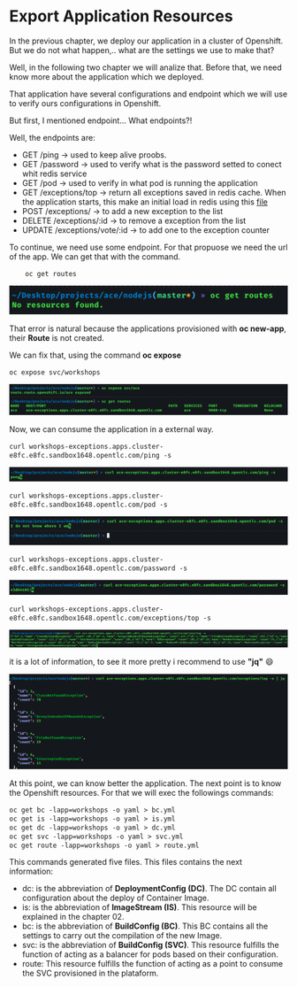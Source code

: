 # Export Application Resources

In the previous chapter, we deploy our application in a cluster of Openshift. But we do not what happen,..
what are the settings we use to make that?

Well, in the following two chapter we will analize that. 
Before that, we need know more about the application which we deployed. 

That application have several configurations and endpoint which we will use to verify ours configurations in Openshift.

But first, I mentioned endpoint... What endpoints?!

Well, the endpoints are:

- GET /ping -> used to keep alive proobs.
- GET /password -> used to verify what is the password setted to conect whit redis service
- GET /pod -> used to verify in what pod is running the application
- GET /exceptions/top -> return all exceptions saved in redis cache. When the application starts, this make an initial load in redis using this [file](https://github.com/carlossagala/workshops/blob/master/nodejs/config/java.json)
- POST /exceptions/ -> to add a new exception to the list 
- DELETE /exceptions/:id -> to remove a exception from the list
- UPDATE /exceptions/vote/:id -> to add one to the exception counter 


To continue, we need use some endpoint. For that propuose we need the url of the app. We can get that with the command.
        
        oc get routes

![](./images/4.png)

That error is natural because the applications provisioned with **oc new-app**, their **Route** is not created.

We can fix that, using the command **oc expose**

    oc expose svc/workshops

![](./images/5.png)

Now, we can consume the application in a external way.

    curl workshops-exceptions.apps.cluster-e8fc.e8fc.sandbox1648.opentlc.com/ping -s

![](./images/6.png)

    curl workshops-exceptions.apps.cluster-e8fc.e8fc.sandbox1648.opentlc.com/pod -s

![](./images/9.png)

    curl workshops-exceptions.apps.cluster-e8fc.e8fc.sandbox1648.opentlc.com/password -s

![](./images/10.png)

    curl workshops-exceptions.apps.cluster-e8fc.e8fc.sandbox1648.opentlc.com/exceptions/top -s

![](./images/7.png)

it is a lot of information, to see it more pretty i recommend to use **"jq"** :smile:

![](./images/8.png)


At this point, we can know better the application. The next point is to know the Openshift resources. For that we will exec the followings commands:

    oc get bc -lapp=workshops -o yaml > bc.yml
    oc get is -lapp=workshops -o yaml > is.yml
    oc get dc -lapp=workshops -o yaml > dc.yml
    oc get svc -lapp=workshops -o yaml > svc.yml
    oc get route -lapp=workshops -o yaml > route.yml
    

This commands generated five files. This files contains the next information:

- dc: is the abbreviation of **DeploymentConfig (DC)**. The DC contain all configuration about the deploy of Container Image.
- is: is the abbreviation of **ImageStream (IS)**. This resource will be explained in the chapter 02.
- bc: is the abbreviation of **BuildConfig (BC)**. This BC 
contains all the settings to carry out the compilation of the new Image.
- svc: is the abbreviation of **BuildConfig (SVC)**. 
This resource fulfills the function of acting as a balancer for pods based on their configuration.
- route: This resource fulfills the function of acting as a point to consume the SVC provisioned in the plataform.
 


    
